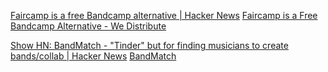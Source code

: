 
[Faircamp is a free Bandcamp alternative | Hacker News](https://news.ycombinator.com/item?id=39129155)
[Faircamp is a Free Bandcamp Alternative - We Distribute](https://wedistribute.org/2023/11/introducing-faircamp/)

[Show HN: BandMatch - "Tinder" but for finding musicians to create bands/collab | Hacker News](https://news.ycombinator.com/item?id=40250557)
[BandMatch](https://bandmatch.app/)

